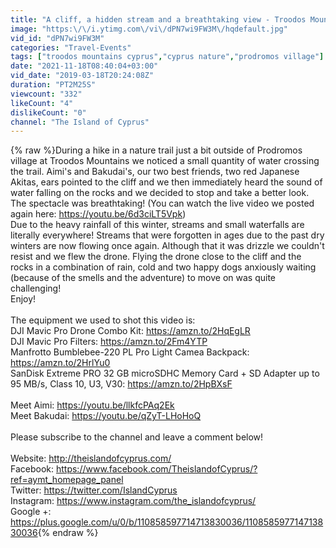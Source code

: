 ```yaml
---
title: "A cliff, a hidden stream and a breathtaking view - Troodos Mountains - The Island of Cyprus"
image: "https:\/\/i.ytimg.com\/vi\/dPN7wi9FW3M\/hqdefault.jpg"
vid_id: "dPN7wi9FW3M"
categories: "Travel-Events"
tags: ["troodos mountains cyprus","cyprus nature","prodromos village"]
date: "2021-11-18T08:40:04+03:00"
vid_date: "2019-03-18T20:24:08Z"
duration: "PT2M25S"
viewcount: "332"
likeCount: "4"
dislikeCount: "0"
channel: "The Island of Cyprus"
---
```

{% raw %}During a hike in a nature trail just a bit outside of Prodromos village at Troodos Mountains we noticed a small quantity of water crossing the trail.  Aimi's and Bakudai's, our two best friends, two red Japanese Akitas, ears pointed to the cliff and we then immediately heard the sound of water falling on the rocks and we decided to stop and take a better look.  The spectacle was breathtaking! (You can watch the live video we posted again here: <a rel="nofollow" target="blank" href="https://youtu.be/6d3ciLT5Vpk)">https://youtu.be/6d3ciLT5Vpk)</a> <br />Due to the heavy rainfall of this winter, streams and small waterfalls are literally everywhere!  Streams that were forgotten in ages due to the past dry winters are now flowing once again.  Although that it was drizzle we couldn't resist and we flew the drone.  Flying the drone close to the cliff and the rocks in a combination of rain, cold and two happy dogs anxiously waiting (because of the smells and the adventure) to move on was quite challenging!<br />Enjoy!<br /><br />The equipment we used to shot this video is:<br />DJI Mavic Pro Drone Combo Kit: <a rel="nofollow" target="blank" href="https://amzn.to/2HqEgLR">https://amzn.to/2HqEgLR</a><br />DJI Mavic Pro Filters: <a rel="nofollow" target="blank" href="https://amzn.to/2Fm4YTP">https://amzn.to/2Fm4YTP</a><br />Manfrotto Bumblebee-220 PL Pro Light Camea Backpack: <a rel="nofollow" target="blank" href="https://amzn.to/2HrlYu0">https://amzn.to/2HrlYu0</a><br />SanDisk Extreme PRO 32 GB microSDHC Memory Card + SD Adapter up to 95 MB/s, Class 10, U3, V30: <a rel="nofollow" target="blank" href="https://amzn.to/2HpBXsF">https://amzn.to/2HpBXsF</a><br /><br />Meet Aimi: <a rel="nofollow" target="blank" href="https://youtu.be/llkfcPAq2Ek">https://youtu.be/llkfcPAq2Ek</a><br />Meet Bakudai: <a rel="nofollow" target="blank" href="https://youtu.be/qZyT-LHoHoQ">https://youtu.be/qZyT-LHoHoQ</a><br /><br />Please subscribe to the channel and leave a comment below!<br /><br />Website: <a rel="nofollow" target="blank" href="http://theislandofcyprus.com/">http://theislandofcyprus.com/</a><br />Facebook: <a rel="nofollow" target="blank" href="https://www.facebook.com/TheislandofCyprus/?ref=aymt_homepage_panel">https://www.facebook.com/TheislandofCyprus/?ref=aymt_homepage_panel</a><br />Twitter: <a rel="nofollow" target="blank" href="https://twitter.com/IslandCyprus">https://twitter.com/IslandCyprus</a><br />Instagram: <a rel="nofollow" target="blank" href="https://www.instagram.com/the_islandofcyprus/">https://www.instagram.com/the_islandofcyprus/</a><br />Google +: <a rel="nofollow" target="blank" href="https://plus.google.com/u/0/b/110858597714713830036/110858597714713830036">https://plus.google.com/u/0/b/110858597714713830036/110858597714713830036</a>{% endraw %}
